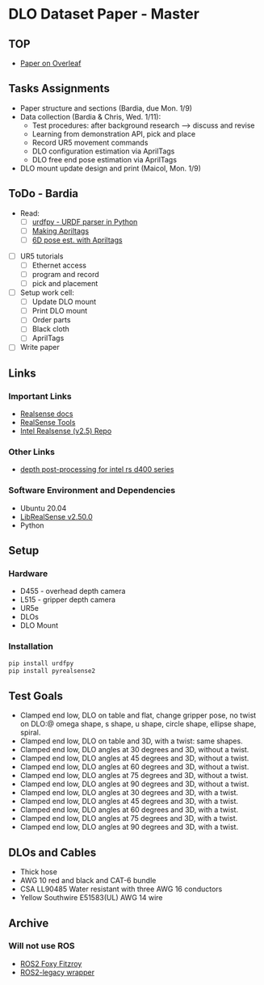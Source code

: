 # DLO Dataset Paper - Master

## TOP

- [Paper on Overleaf](https://www.overleaf.com/project/63b719f4df73f6372419b627)

## Tasks Assignments

- Paper structure and sections (Bardia, due Mon. 1/9)
- Data collection (Bardia & Chris, Wed. 1/11):
  - Test procedures: after background research --> discuss and revise
  - Learning from demonstration API, pick and place
  - Record UR5 movement commands
  - DLO configuration estimation via AprilTags
  - DLO free end pose estimation via AprilTags
- DLO mount update design and print (Maicol, Mon. 1/9)

## ToDo - Bardia

- Read:
  - [ ] [urdfpy - URDF parser in Python](https://urdfpy.readthedocs.io/en/latest/)
  - [ ] [Making Apriltags](https://berndpfrommer.github.io/tagslam_web/making_tags/#:~:text=Use%20an%20inkjet%20printer%20to,on%20the%20foam%20board%2C%20done.)
  - [ ] [6D pose est. with Apriltags](https://april.eecs.umich.edu/software/apriltag)
- [ ] UR5 tutorials
  - [ ] Ethernet access
  - [ ] program and record
  - [ ] pick and placement
- [ ] Setup work cell:
  - [ ] Update DLO mount
  - [ ] Print DLO mount
  - [ ] Order parts
  - [ ] Black cloth
  - [ ] AprilTags
- [ ] Write paper

## Links

### Important Links

- [Realsense docs](https://dev.intelrealsense.com/docs)
- [RealSense Tools](https://github.com/IntelRealSense/librealsense/tree/master/tools)
- [Intel Realsense (v2.5) Repo](https://github.com/IntelRealSense/librealsense)

### Other Links

- [depth post-processing for intel rs d400 series](https://dev.intelrealsense.com/docs/depth-post-processing)

### Software Environment and Dependencies

- Ubuntu 20.04
- [LibRealSense v2.50.0](https://github.com/IntelRealSense/librealsense)
- Python

## Setup

### Hardware

- D455 - overhead depth camera
- L515 - gripper depth camera
- UR5e
- DLOs
- DLO Mount

### Installation

```bash
pip install urdfpy
pip install pyrealsense2
```

## Test Goals

- Clamped end low, DLO on table and flat, change gripper pose, no
  twist on DLO:\@ omega shape, s shape, u shape, circle shape, ellipse shape,
  spiral.
- Clamped end low, DLO on table and 3D, with a twist: same shapes.
- Clamped end low, DLO angles at 30 degrees and 3D, without a twist.
- Clamped end low, DLO angles at 45 degrees and 3D, without a twist.
- Clamped end low, DLO angles at 60 degrees and 3D, without a twist.
- Clamped end low, DLO angles at 75 degrees and 3D, without a twist.
- Clamped end low, DLO angles at 90 degrees and 3D, without a twist.
- Clamped end low, DLO angles at 30 degrees and 3D, with a twist.
- Clamped end low, DLO angles at 45 degrees and 3D, with a twist.
- Clamped end low, DLO angles at 60 degrees and 3D, with a twist.
- Clamped end low, DLO angles at 75 degrees and 3D, with a twist.
- Clamped end low, DLO angles at 90 degrees and 3D, with a twist.

## DLOs and Cables

- Thick hose
- AWG 10 red and black and CAT-6 bundle
- CSA LL90485 Water resistant with three AWG 16 conductors
- Yellow Southwire E51583(UL) AWG 14 wire

## Archive

### Will not use ROS

- [ROS2 Foxy Fitzroy](https://docs.ros.org/en/foxy/Installation/Ubuntu-Install-Debians.html)
- [ROS2-legacy wrapper](https://github.com/IntelRealSense/realsense-ros/tree/ros2-legacy)
